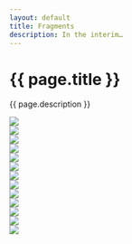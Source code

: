 ```yaml
---
layout: default
title: Fragments
description: In the interim…
---
```


<div class="intro">
  <h1>{{ page.title }}</h1>
  <div>
    <p>{{ page.description }}</p>
  </div>
</div>
<main>
  <div class="gallery">
    <div><img src="/assets/media/fragments/20230303-bluets-1.jpg"></div>
    <div><img src="/assets/media/fragments/20230303-bluets-2.jpg"></div>
    <div><img src="/assets/media/fragments/20230303-bluets-3.jpg"></div>
  </div>
  <div class="gallery">
    <div><img src="/assets/media/fragments/20230209-rose-pine.jpg"></div>
  </div>
  <div class="gallery">
    <div><img src="/assets/media/fragments/20221024-discord.jpg"></div>
  </div>
  <div class="gallery">
    <div><img src="/assets/media/fragments/20221016-painting-1.jpg"></div>
    <div><img src="/assets/media/fragments/20221016-painting-2.jpg"></div>
    <div><img src="/assets/media/fragments/20221016-painting-3.jpg"></div>
  </div>
  <div class="gallery">
    <div><img src="/assets/media/fragments/20221011-dream.jpg"></div>
  </div>
  <div class="gallery">
    <div><img src="/assets/media/fragments/20220729-carrot-book-1.jpg"></div>
    <div><img src="/assets/media/fragments/20220729-carrot-book-2.jpg"></div>
    <div><img src="/assets/media/fragments/20220729-carrot-book-3.jpg"></div>
  </div>
  <div class="gallery">
    <div><img src="/assets/media/fragments/20210606-yu.jpg"></div>
  </div>
</main>